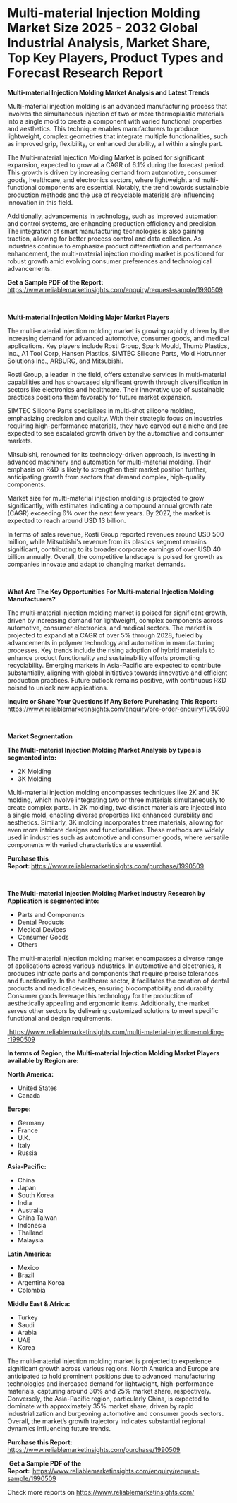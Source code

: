 <p><h1>Multi-material Injection Molding Market Size 2025 - 2032 Global Industrial Analysis, Market Share, Top Key Players, Product Types and Forecast Research Report</h1></p><p><strong>Multi-material Injection Molding Market Analysis and Latest Trends</strong></p>
<p><p>Multi-material injection molding is an advanced manufacturing process that involves the simultaneous injection of two or more thermoplastic materials into a single mold to create a component with varied functional properties and aesthetics. This technique enables manufacturers to produce lightweight, complex geometries that integrate multiple functionalities, such as improved grip, flexibility, or enhanced durability, all within a single part. </p><p>The Multi-material Injection Molding Market is poised for significant expansion, expected to grow at a CAGR of 6.1% during the forecast period. This growth is driven by increasing demand from automotive, consumer goods, healthcare, and electronics sectors, where lightweight and multi-functional components are essential. Notably, the trend towards sustainable production methods and the use of recyclable materials are influencing innovation in this field. </p><p>Additionally, advancements in technology, such as improved automation and control systems, are enhancing production efficiency and precision. The integration of smart manufacturing technologies is also gaining traction, allowing for better process control and data collection. As industries continue to emphasize product differentiation and performance enhancement, the multi-material injection molding market is positioned for robust growth amid evolving consumer preferences and technological advancements.</p></p>
<p><strong>Get a Sample PDF of the Report:&nbsp;</strong> <a href="https://www.reliablemarketinsights.com/enquiry/request-sample/1990509?utm_campaign=2667&utm_medium=2&utm_source=Github&utm_content=ia&utm_term=11032025&utm_id=multi-material-injection-molding">https://www.reliablemarketinsights.com/enquiry/request-sample/1990509</a></p>
<p>&nbsp;</p>
<p><strong>Multi-material Injection Molding Major Market Players</strong></p>
<p><p>The multi-material injection molding market is growing rapidly, driven by the increasing demand for advanced automotive, consumer goods, and medical applications. Key players include Rosti Group, Spark Mould, Thumb Plastics, Inc., A1 Tool Corp, Hansen Plastics, SIMTEC Silicone Parts, Mold Hotrunner Solutions Inc., ARBURG, and Mitsubishi.</p><p>Rosti Group, a leader in the field, offers extensive services in multi-material capabilities and has showcased significant growth through diversification in sectors like electronics and healthcare. Their innovative use of sustainable practices positions them favorably for future market expansion.</p><p>SIMTEC Silicone Parts specializes in multi-shot silicone molding, emphasizing precision and quality. With their strategic focus on industries requiring high-performance materials, they have carved out a niche and are expected to see escalated growth driven by the automotive and consumer markets.</p><p>Mitsubishi, renowned for its technology-driven approach, is investing in advanced machinery and automation for multi-material molding. Their emphasis on R&D is likely to strengthen their market position further, anticipating growth from sectors that demand complex, high-quality components.</p><p>Market size for multi-material injection molding is projected to grow significantly, with estimates indicating a compound annual growth rate (CAGR) exceeding 6% over the next few years. By 2027, the market is expected to reach around USD 13 billion.</p><p>In terms of sales revenue, Rosti Group reported revenues around USD 500 million, while Mitsubishi's revenue from its plastics segment remains significant, contributing to its broader corporate earnings of over USD 40 billion annually. Overall, the competitive landscape is poised for growth as companies innovate and adapt to changing market demands.</p></p>
<p>&nbsp;</p>
<p><strong>What Are The Key Opportunities For Multi-material Injection Molding Manufacturers?</strong></p>
<p><p>The multi-material injection molding market is poised for significant growth, driven by increasing demand for lightweight, complex components across automotive, consumer electronics, and medical sectors. The market is projected to expand at a CAGR of over 5% through 2028, fueled by advancements in polymer technology and automation in manufacturing processes. Key trends include the rising adoption of hybrid materials to enhance product functionality and sustainability efforts promoting recyclability. Emerging markets in Asia-Pacific are expected to contribute substantially, aligning with global initiatives towards innovative and efficient production practices. Future outlook remains positive, with continuous R&D poised to unlock new applications.</p></p>
<p><strong>Inquire or Share Your Questions If Any Before Purchasing This Report:</strong> <a href="https://www.reliablemarketinsights.com/enquiry/pre-order-enquiry/1990509?utm_campaign=2667&utm_medium=2&utm_source=Github&utm_content=ia&utm_term=11032025&utm_id=multi-material-injection-molding">https://www.reliablemarketinsights.com/enquiry/pre-order-enquiry/1990509</a></p>
<p>&nbsp;</p>
<p><strong>Market Segmentation</strong></p>
<p><strong>The Multi-material Injection Molding Market Analysis by types is segmented into:</strong></p>
<p><ul><li>2K Molding</li><li>3K Molding</li></ul></p>
<p><p>Multi-material injection molding encompasses techniques like 2K and 3K molding, which involve integrating two or three materials simultaneously to create complex parts. In 2K molding, two distinct materials are injected into a single mold, enabling diverse properties like enhanced durability and aesthetics. Similarly, 3K molding incorporates three materials, allowing for even more intricate designs and functionalities. These methods are widely used in industries such as automotive and consumer goods, where versatile components with varied characteristics are essential.</p></p>
<p><strong>Purchase this Report:&nbsp;</strong><a href="https://www.reliablemarketinsights.com/purchase/1990509?utm_campaign=2667&utm_medium=2&utm_source=Github&utm_content=ia&utm_term=11032025&utm_id=multi-material-injection-molding">https://www.reliablemarketinsights.com/purchase/1990509</a></p>
<p>&nbsp;</p>
<p><strong>The Multi-material Injection Molding Market Industry Research by Application is segmented into:</strong></p>
<p><ul><li>Parts and Components</li><li>Dental Products</li><li>Medical Devices</li><li>Consumer Goods</li><li>Others</li></ul></p>
<p><p>The multi-material injection molding market encompasses a diverse range of applications across various industries. In automotive and electronics, it produces intricate parts and components that require precise tolerances and functionality. In the healthcare sector, it facilitates the creation of dental products and medical devices, ensuring biocompatibility and durability. Consumer goods leverage this technology for the production of aesthetically appealing and ergonomic items. Additionally, the market serves other sectors by delivering customized solutions to meet specific functional and design requirements.</p></p>
<p><a href="https://www.reliablemarketinsights.com/multi-material-injection-molding-r1990509?utm_campaign=2667&utm_medium=2&utm_source=Github&utm_content=ia&utm_term=11032025&utm_id=multi-material-injection-molding">&nbsp;https://www.reliablemarketinsights.com/multi-material-injection-molding-r1990509</a></p>
<p><strong>In terms of Region, the Multi-material Injection Molding Market Players available by Region are:</strong></p>
<p>
    <p> <strong> North America: </strong>
        <ul>
            <li>United States</li>
            <li>Canada</li>
        </ul>
        </p> 
    <p> <strong> Europe: </strong>
        <ul>
            <li>Germany</li>
            <li>France</li>
            <li>U.K.</li>
            <li>Italy</li>
            <li>Russia</li>
        </ul>
        </p> 
    <p> <strong> Asia-Pacific: </strong>
        <ul>
            <li>China</li>
            <li>Japan</li>
            <li>South Korea</li>
            <li>India</li>
            <li>Australia</li>
            <li>China Taiwan</li>
            <li>Indonesia</li>
            <li>Thailand</li>
            <li>Malaysia</li>
        </ul>
        </p> 
    <p> <strong> Latin America: </strong>
        <ul>
            <li>Mexico</li>
            <li>Brazil</li>
            <li>Argentina Korea</li>
            <li>Colombia</li>
        </ul>
        </p> 
    <p> <strong> Middle East & Africa: </strong>
        <ul>
            <li>Turkey</li>
            <li>Saudi</li>
            <li>Arabia</li>
            <li>UAE</li>
            <li>Korea</li>
        </ul>
    </p>
    </p>
<p><p>The multi-material injection molding market is projected to experience significant growth across various regions. North America and Europe are anticipated to hold prominent positions due to advanced manufacturing technologies and increased demand for lightweight, high-performance materials, capturing around 30% and 25% market share, respectively. Conversely, the Asia-Pacific region, particularly China, is expected to dominate with approximately 35% market share, driven by rapid industrialization and burgeoning automotive and consumer goods sectors. Overall, the market’s growth trajectory indicates substantial regional dynamics influencing future trends.</p></p>
<p><strong>Purchase this Report: </strong><a href="https://www.reliablemarketinsights.com/purchase/1990509?utm_campaign=2667&utm_medium=2&utm_source=Github&utm_content=ia&utm_term=11032025&utm_id=multi-material-injection-molding">https://www.reliablemarketinsights.com/purchase/1990509</a></p>
<p>&nbsp;<strong>Get a Sample PDF of the Report:&nbsp;&nbsp;</strong><a href="https://www.reliablemarketinsights.com/enquiry/request-sample/1990509?utm_campaign=2667&utm_medium=2&utm_source=Github&utm_content=ia&utm_term=11032025&utm_id=multi-material-injection-molding">https://www.reliablemarketinsights.com/enquiry/request-sample/1990509</a></p>
<p><strong></strong></p>
<p>Check more reports on <a href="https://www.reliablemarketinsights.com/?utm_campaign=2667&utm_medium=2&utm_source=Github&utm_content=ia&utm_term=11032025&utm_id=multi-material-injection-molding">https://www.reliablemarketinsights.com/</a></p>